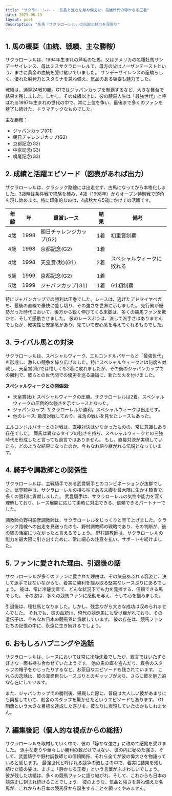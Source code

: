 ```yaml
---
title: "サクラローレル -  気品と強さを兼ね備えた、最強世代の静かなる王者"
date: 2025-06-19
layout: post
description: "名馬『サクラローレル』の伝説と魅力を深堀り"
---
```


## 1. 馬の概要（血統、戦績、主な勝鞍）

サクラローレルは、1994年生まれの芦毛の牡馬。父はアメリカの名種牡馬サンデーサイレンス、母はミスサクラローレルで、母方の父はノーザンテーストという、まさに黄金の血統を受け継いでいました。  サンデーサイレンスの産駒らしく、優れた瞬発力とスタミナを兼ね備え、気品のある容姿も魅力でした。

戦績は、通算24戦10勝。G1ではジャパンカップを制覇するなど、大きな舞台で結果を残しました。しかし、その成績以上に、彼の競馬人生は「最強世代」と呼ばれる1997年生まれの世代の中で、常に上位を争い、最後まで多くのファンを魅了し続けた、ドラマチックなものでした。

主な勝鞍：
* ジャパンカップ(G1)
* 朝日チャレンジカップ(G2)
* 京都記念(G2)
* 中京記念(G3)
* 鳴尾記念(G3)


## 2. 成績と活躍エピソード（図表があれば出力）

サクラローレルは、クラシック路線には出走せず、古馬になってから本格化しました。3歳時は条件戦で経験を積み、4歳（1998年）からオープン特別戦で頭角を現し始めます。特に印象的なのは、4歳秋から5歳にかけての活躍です。

| 年齢 | 年 | 重賞レース | 結果 | 備考 |
|---|---|---|---|---|
| 4歳 | 1998 | 朝日チャレンジカップ(G2) | 1着 | 初重賞制覇 |
| 4歳 | 1998 | 京都記念(G2) | 1着 |  |
| 4歳 | 1998 | 天皇賞(秋)(G1) | 2着 |  スペシャルウィークに敗れる |
| 5歳 | 1999 | 京都記念(G2) | 1着 |  |
| 5歳 | 1999 | ジャパンカップ(G1) | 1着 |  G1初制覇 |


特にジャパンカップでの勝利は圧巻でした。レースは、逃げたアドマイヤベガを、最後の直線で豪快に差し切り、その強さを世界に示しました。  先行勢が優勢だった時代において、後方から鋭く伸びてくる末脚は、多くの競馬ファンを驚かせ、そして感動させました。  彼のレースぶりは、決して派手さはありませんでしたが、確実性と安定感があり、見ていて安心感を与えてくれるものでした。


## 3. ライバル馬との対決

サクラローレルは、スペシャルウィーク、エルコンドルパサーらと「最強世代」を形成し、激しい競争を繰り広げました。特にスペシャルウィークとは何度も対戦し、天皇賞(秋)では惜しくも2着に敗れましたが、その後のジャパンカップでの勝利で、彼らとの世代間での優劣を巡る議論に、新たな火を付けました。

**スペシャルウィークとの関係図:**
* 天皇賞(秋): スペシャルウィークの圧勝。サクラローレルは2着。スペシャルウィークの圧倒的な強さを示すレースとなった。
* ジャパンカップ: サクラローレルが勝利。スペシャルウィークは出走せず。
* 他のレース: 数度対戦しており、互角の戦いを見せたレースもあった。


エルコンドルパサーとの対戦は、直接対決は少なかったものの、常に意識しあう存在でした。  両馬は異なるタイプの強さを持ち、スペシャルウィークとの三強時代を形成したと言っても過言ではありません。  もし、直接対決が実現していたら、どのような結果になったのか、今もなお語り継がれる伝説となっています。


## 4. 騎手や調教師との関係性

サクラローレルは、主戦騎手である武豊騎手とのコンビネーションが抜群でした。武豊騎手は、サクラローレルの持ち味である末脚を最大限に生かす騎乗で、多くの勝利に貢献しました。  武豊騎手は、サクラローレルの気性や能力を深く理解しており、レース展開に応じて柔軟に対応できる、信頼できるパートナーでした。

調教師の野村彰彦調教師は、サクラローレルをじっくりと育て上げました。クラシック路線への出走を見送ったのも、野村調教師の戦略であり、その判断が、後の彼の活躍につながったと言えるでしょう。  野村調教師は、サクラローレルの能力を最大限に引き出すために、常に細心の注意を払い、サポートを続けました。


## 5. ファンに愛された理由、引退後の話

サクラローレルが多くのファンに愛された理由は、その気品あふれる容姿と、決して派手ではないながらも、着実に勝利を掴み取る堅実なレースぶりにあるでしょう。  彼は、常に冷静沈着で、どんな状況下でも力を発揮する、信頼できる馬でした。  その姿は、多くの競馬ファンに感動を与え、そして心を掴みました。

引退後は、種牡馬となりました。しかし、残念ながら大きな成功は収められませんでした。  それでも、彼の血統は、現代の競走馬にも受け継がれており、その遺伝子は、今もなお日本の競馬界に貢献しています。  彼の存在は、競馬ファンたちの記憶の中に、永遠に生き続けるでしょう。


## 6. おもしろハプニングや逸話

サクラローレルは、レースにおいては常に冷静沈着でしたが、厩舎ではいたずら好きな一面も持ち合わせていたようです。  他の馬の餌を盗んだり、厩舎のスタッフの帽子をかじったりするなど、お茶目なエピソードも残されています。  これらの逸話は、彼の真面目なレースぶりとのギャップがあり、さらに彼を魅力的な存在にしています。

また、ジャパンカップでの勝利後、帰厩した際に、普段は大人しい彼があまりにも興奮していて、厩舎のスタッフを驚かせたというエピソードもあります。  G1制覇という大きな目標を達成した喜びを、彼なりに表現していたのかもしれません。


## 7. 編集後記（個人的な視点からの総括）

サクラローレルを取材していく中で、彼の「静かな強さ」に改めて感銘を受けました。  派手な走りや華々しい勝利の数だけではない、彼の内に秘めた強さ、そして、武豊騎手や野村調教師との信頼関係、それら全てが彼の偉大さを物語っていると感じます。  最強世代と呼ばれる競争の激しさの中で、着実に結果を残し続けた彼の姿は、まさに「静かなる王者」という言葉がふさわしいでしょう。  彼が残した功績は、多くの競馬ファンに語り継がれ、そして、これからも日本の競馬史に刻まれ続けることでしょう。  彼のような、気品と強さを兼ね備えた名馬が、これからも日本の競馬界から誕生することを願ってやみません。
